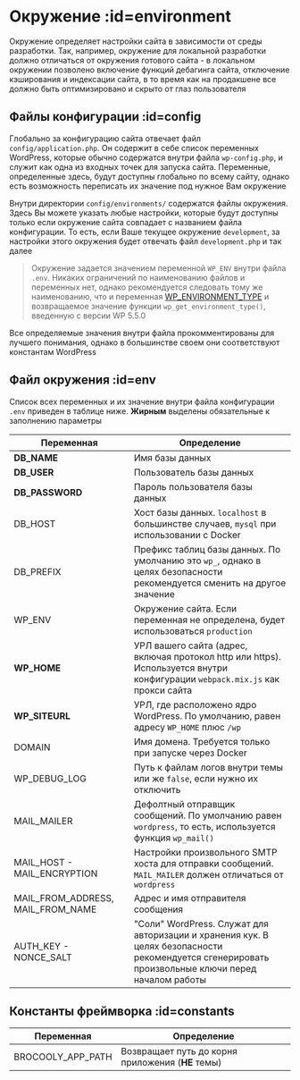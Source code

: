 # Окружение :id=environment

Окружение определяет настройки сайта в зависимости от среды разработки. Так, например, окружение для локальной разработки должно отличаться от окружения готового сайта - в локальном окружении позволено включение функций дебагинга сайта, отключение кэширования и индексации сайта, в то время как на продакшене все должно быть оптимизировано и скрыто от глаз пользователя

## Файлы конфигурации :id=config

Глобально за конфигурацию сайта отвечает файл `config/application.php`. Он содержит в себе список переменных WordPress, которые обычно содержатся внутри файла `wp-config.php`, и служит как одна из входных точек для запуска сайта. Переменные, определенные здесь, будут доступны глобально по всему сайту, однако есть возможность переписать их значение под нужное Вам окружение

Внутри директории `config/environments/` содержатся файлы окружения. Здесь Вы можете указать любые настройки, которые будут доступны только если окружение сайта совпадает с названием файла конфигурации. То есть, если Ваше текущее окружение `development`, за настройки этого окружения будет отвечать файл `development.php` и так далее

> Окружение задается значением переменной `WP_ENV` внутри файла `.env`. Никаких ограничений по наименованию файлов и переменных нет, однако рекомендуется следовать тому же наименованию, что и переменная [WP_ENVIRONMENT_TYPE](https://developer.wordpress.org/reference/functions/wp_get_environment_type/) и возвращаемое значение функции `wp_get_environment_type()`, введенную с версии WP 5.5.0

Все определяемые значения внутри файла прокомментированы для лучшего понимания, однако в большинстве своем они соответствуют константам WordPress

## Файл окружения :id=env

Список всех переменных и их значение внутри файла конфигурации `.env` приведен в таблице ниже. **Жирным** выделены обязательные к заполнению параметры

| Переменная | Определение |
| ------ | ------ |
| **DB_NAME** | Имя базы данных |
| **DB_USER** | Пользователь базы данных |
| **DB_PASSWORD** | Пароль пользователя базы данных |
| DB_HOST | Хост базы данных. `localhost` в большинстве случаев, `mysql` при использовании с Docker |
| DB_PREFIX | Префикс таблиц базы данных. По умолчанию это `wp_`, однако в целях безопасности рекомендуется сменить на другое значение |
| WP_ENV | Окружение сайта. Если переменная не определена, будет использоваться `production` |
| **WP_HOME** | УРЛ вашего сайта (адрес, включая протокол http или https). Используется внутри конфигурации `webpack.mix.js` как прокси сайта |
| **WP_SITEURL** | УРЛ, где расположено ядро WordPress. По умолчанию, равен адресу `WP_HOME` плюс `/wp`  |
| DOMAIN | Имя домена. Требуется только при запуске через Docker |
| WP_DEBUG_LOG | Путь к файлам логов внутри темы или же `false`, если нужно их отключить |
| MAIL_MAILER | Дефолтный отправщик сообщений. По умолчанию равен `wordpress`, то есть, используется функция `wp_mail()` |
| MAIL_HOST - MAIL_ENCRYPTION | Настройки произвольного SMTP хоста для отправки сообщений. `MAIL_MAILER` должен отличаться от `wordpress` |
| MAIL_FROM_ADDRESS, MAIL_FROM_NAME | Адрес и имя отправителя сообщения |
| AUTH_KEY - NONCE_SALT | "Соли" WordPress. Служат для авторизации и хранения кук. В целях безопасности рекомендуется сгенерировать произвольные ключи перед началом работы |

## Константы фреймворка :id=constants

| Переменная | Определение |
| ------ | ------ |
| BROCOOLY_APP_PATH | Возвращает путь до корня приложения (**НЕ** темы) |


